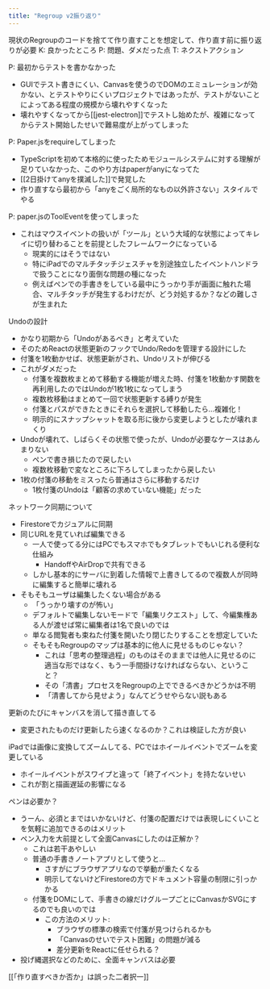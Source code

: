 ```yaml
---
title: "Regroup v2振り返り"
---
```


現状のRegroupのコードを捨てて作り直すことを想定して、作り直す前に振り返りが必要
K: 良かったところ
P: 問題、ダメだった点
T: ネクストアクション

P: 最初からテストを書かなかった
- GUIでテスト書きにくい、Canvasを使うのでDOMのエミュレーションが効かない、とテストやりにくいプロジェクトではあったが、テストがないことによってある程度の規模から壊れやすくなった
- 壊れやすくなってから[[jest-electron]]でテストし始めたが、複雑になってからテスト開始したせいで難易度が上がってしまった

P: Paper.jsをrequireしてしまった
- TypeScriptを初めて本格的に使ったためモジュールシステムに対する理解が足りていなかった、このやり方はpaperがanyになってた
- [[2日掛けてanyを撲滅した]]で発覚した
- 作り直すなら最初から「anyをごく局所的なもの以外許さない」スタイルでやる

P: paper.jsのToolEventを使ってしまった
- これはマウスイベントの扱いが「ツール」という大域的な状態によってキレイに切り替わることを前提としたフレームワークになっている
    - 現実的にはそうではない
    - 特にiPadでのマルチタッチジェスチャを別途独立したイベントハンドラで扱うことになり面倒な問題の種になった
    - 例えばペンでの手書きをしている最中にうっかり手が画面に触れた場合、マルチタッチが発生するわけだが、どう対処するか？などの難しさが生まれた

Undoの設計
- かなり初期から「Undoがあるべき」と考えていた
- そのためReactの状態更新のフックでUndo/Redoを管理する設計にした
- 付箋を1枚動かせば、状態更新がされ、Undoリストが伸びる
- これがダメだった
    - 付箋を複数枚まとめて移動する機能が増えた時、付箋を1枚動かす関数を再利用したのではUndoが1枚1枚になってしまう
    - 複数枚移動はまとめて一回で状態更新する縛りが発生
    - 付箋とパスができたときにそれらを選択して移動したら…複雑化！
    - 明示的にスナップシャットを取る形に後から変更しようとしたが壊れまくり
- Undoが壊れて、しばらくその状態で使ったが、Undoが必要なケースはあんまりない
    - ペンで書き損じたので戻したい
    - 複数枚移動で変なところに下ろしてしまったから戻したい
- 1枚の付箋の移動をミスったら普通はさらに移動するだけ
    - 1枚付箋のUndoは「顧客の求めていない機能」だった

ネットワーク同期について
- Firestoreでカジュアルに同期
- 同じURLを見ていれば編集できる
    - 一人で使ってる分にはPCでもスマホでもタブレットでもいじれる便利な仕組み
        - HandoffやAirDropで共有できる
    - しかし基本的にサーバに到着した情報で上書きしてるので複数人が同時に編集すると簡単に壊れる
- そもそもユーザは編集したくない場合がある
    - 「うっかり壊すのが怖い」
    - デフォルトで編集しないモードで「編集リクエスト」して、今編集権ある人が渡せば常に編集者は1名で良いのでは
    - 単なる閲覧者も束ねた付箋を開いたり閉じたりすることを想定していた
    - そもそもRegroupのマップは基本的に他人に見せるものじゃない？
        - これは「思考の整理過程」のものはそのままでは他人に見せるのに適当な形ではなく、もう一手間掛けなければならない、ということ？
        - その「清書」プロセスをRegroupの上でできるべきかどうかは不明
        - 「清書してから見せよう」なんてどうせやらない説もある

更新のたびにキャンバスを消して描き直してる
- 変更されたものだけ更新したら速くなるのか？これは検証した方が良い

iPadでは画像に変換してズームしてる、PCではホイールイベントでズームを変更している
- ホイールイベントがスワイプと違って「終了イベント」を持たないせい
- これが割と描画遅延の影響になる

ペンは必要か？
- うーん、必須とまではいかないけど、付箋の配置だけでは表現しにくいことを気軽に追加できるのはメリット
- ペン入力を大前提として全面Canvasにしたのは正解か？
    - これは若干あやしい
    - 普通の手書きノートアプリとして使うと…
        - さすがにブラウザアプリなので挙動が重たくなる
        - 明示してないけどFirestoreの方でドキュメント容量の制限に引っかかる
    - 付箋をDOMにして、手書きの線だけグループごとにCanvasかSVGにするのでも良いのでは
        - この方法のメリット:
            - ブラウザの標準の検索で付箋が見つけられるかも
            - 「Canvasのせいでテスト困難」の問題が減る
            - 差分更新をReactに任せられる？
- 投げ縄選択などのために、全面キャンバスは必要


[[「作り直すべきか否か」は誤った二者択一]]
